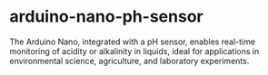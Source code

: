 # arduino-nano-ph-sensor
The Arduino Nano, integrated with a pH sensor, enables real-time monitoring of acidity or alkalinity in liquids, ideal for applications in environmental science, agriculture, and laboratory experiments.
